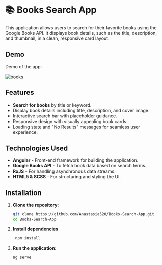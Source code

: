 # 📚 Books Search App

This application allows users to search for their favorite books using the Google Books API. It displays book details, such as the title, description, and thumbnail, in a clean, responsive card layout.

## Demo

Demo of the app: 

![books](https://github.com/user-attachments/assets/3deeead0-1f57-42be-a8a9-41a58a2521c4)


## Features

- **Search for books** by title or keyword.
- Display book details including title, description, and cover image.
- Interactive search bar with placeholder guidance.
- Responsive design with visually appealing book cards.
- Loading state and "No Results" messages for seamless user experience.

## Technologies Used

- **Angular** - Front-end framework for building the application.
- **Google Books API** - To fetch book data based on search terms.
- **RxJS** - For handling asynchronous data streams.
- **HTML5 & SCSS** - For structuring and styling the UI.


## Installation

1. **Clone the repository:**

   ```bash
   git clone https://github.com/Anastasia520/Books-Search-App.git
   cd Books-Search-App

2. **Install dependencies**

   ```bash
    npm install

3. **Run the application:**

   ```bash
   ng serve
 
